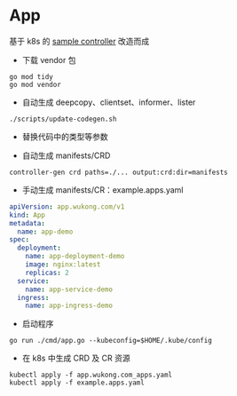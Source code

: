 # App
基于 k8s 的 [sample controller](https://github.com/kubernetes/sample-controller) 改造而成

- 下载 vendor 包
```shell
go mod tidy
go mod vendor 
```

- 自动生成 deepcopy、clientset、informer、lister
```shell
./scripts/update-codegen.sh 
```

- 替换代码中的类型等参数

- 自动生成 manifests/CRD
```shell
controller-gen crd paths=./... output:crd:dir=manifests 
```

- 手动生成 manifests/CR：example.apps.yaml
```yaml
apiVersion: app.wukong.com/v1
kind: App
metadata:
  name: app-demo
spec:
  deployment:
    name: app-deployment-demo
    image: nginx:latest
    replicas: 2
  service:
    name: app-service-demo
  ingress:
    name: app-ingress-demo
```

- 启动程序

```shell
go run ./cmd/app.go --kubeconfig=$HOME/.kube/config 
```

- 在 k8s 中生成 CRD 及 CR 资源

```shell
kubectl apply -f app.wukong.com_apps.yaml
kubectl apply -f example.apps.yaml 
```



